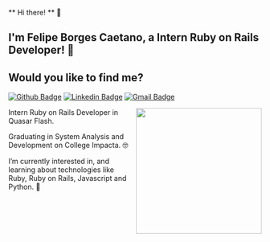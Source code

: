 ** Hi there! ** :wave:
 
## I'm Felipe Borges Caetano, a Intern Ruby on Rails Developer! :robot:

## Would you like to find me?
[![Github Badge](https://img.shields.io/badge/-Github-000?style=flat-square&logo=Github&logoColor=white&link=https://github.com/caetano-felipe)](https://github.com/caetano-felipe)
[![Linkedin Badge](https://img.shields.io/badge/-LinkedIn-blue?style=flat-square&logo=Linkedin&logoColor=white&link=https://www.linkedin.com/in/felipe-borges-caetano-78627416a)](https://www.linkedin.com/in/felipe-borges-caetano-78627416a)
[![Gmail Badge](https://img.shields.io/badge/-Gmail-c14438?style=flat-square&logo=Gmail&logoColor=white&link=mailto:caetano.fbc@gmail.com)](mailto:caetano.fbc@gmail.com)

<img align="right" width="250" height="250" src="https://i.pinimg.com/originals/c6/f1/3b/c6f13b01a53d7152d7f235838efe5a09.gif">

Intern Ruby on Rails Developer in Quasar Flash. 

Graduating in System Analysis and Development on College Impacta. :nerd_face:

I’m currently interested in, and learning about technologies like Ruby, Ruby on Rails, Javascript and Python. :rocket:
